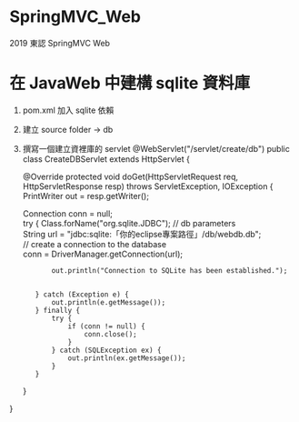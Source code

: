 # SpringMVC_Web
2019 東認 SpringMVC Web

# 在 JavaWeb 中建構 sqlite 資料庫
1. pom.xml 加入 sqlite 依賴
2. 建立 source folder -> db
3. 撰寫一個建立資裡庫的 servlet
  @WebServlet("/servlet/create/db")
  public class CreateDBServlet extends HttpServlet {

    @Override
    protected void doGet(HttpServletRequest req, HttpServletResponse resp) throws ServletException, IOException {
      PrintWriter out = resp.getWriter();

      Connection conn = null;  
          try {
            Class.forName("org.sqlite.JDBC");
              // db parameters  
              String url = "jdbc:sqlite:「你的eclipse專案路徑」/db/webdb.db";  
              // create a connection to the database  
              conn = DriverManager.getConnection(url);  

              out.println("Connection to SQLite has been established.");  


          } catch (Exception e) {  
              out.println(e.getMessage());  
          } finally {  
              try {  
                  if (conn != null) {  
                      conn.close();  
                  }  
              } catch (SQLException ex) {  
                  out.println(ex.getMessage());  
              }  
          }  
    }

  }

